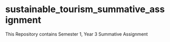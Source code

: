 # sustainable_tourism_summative_assignment
This Repository contains Semester 1, Year 3 Summative Assignment
